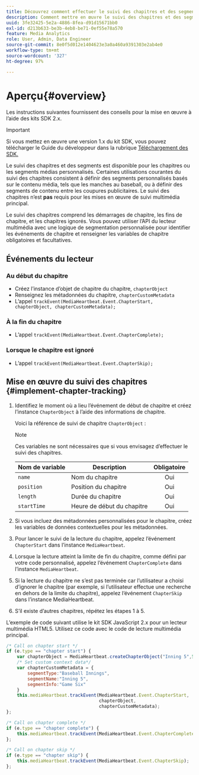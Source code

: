 ```yaml
---
title: Découvrez comment effectuer le suivi des chapitres et des segments présentés dans la section
description: Comment mettre en œuvre le suivi des chapitres et des segments avec le SDK Media.
uuid: 3fe32425-5e2a-4886-8fea-d91d15671bb0
exl-id: d213b633-be3b-4eb8-be71-0ef55e78a570
feature: Media Analytics
role: User, Admin, Data Engineer
source-git-commit: 8e0f5d012e1404623e3a0a460a9391303e2ab4e0
workflow-type: tm+mt
source-wordcount: '327'
ht-degree: 97%

---
```


# Aperçu{#overview}

Les instructions suivantes fournissent des conseils pour la mise en œuvre à l’aide des kits SDK 2.x.

>[!IMPORTANT]
> 
> Si vous mettez en œuvre une version 1.x du kit SDK, vous pouvez télécharger le Guide du développeur dans la rubrique [Téléchargement des SDK.](/help/sdk-implement/download-sdks.md)

Le suivi des chapitres et des segments est disponible pour les chapitres ou les segments médias personnalisés. Certaines utilisations courantes du suivi des chapitres consistent à définir des segments personnalisés basés sur le contenu média, tels que les manches au baseball, ou à définir des segments de contenu entre les coupures publicitaires. Le suivi des chapitres n’est **pas** requis pour les mises en œuvre de suivi multimédia principal.

Le suivi des chapitres comprend les démarrages de chapitre, les fins de chapitre, et les chapitres ignorés. Vous pouvez utiliser l’API du lecteur multimédia avec une logique de segmentation personnalisée pour identifier les événements de chapitre et renseigner les variables de chapitre obligatoires et facultatives.

## Événements du lecteur

### Au début du chapitre

* Créez l’instance d’objet de chapitre du chapitre, `chapterObject`
* Renseignez les métadonnées du chapitre, `chapterCustomMetadata`
* L’appel `trackEvent(MediaHeartbeat.Event.ChapterStart, chapterObject, chapterCustomMetadata);`

### À la fin du chapitre

* L’appel `trackEvent(MediaHeartbeat.Event.ChapterComplete);`

### Lorsque le chapitre est ignoré

* L’appel `trackEvent(MediaHeartbeat.Event.ChapterSkip);`

## Mise en œuvre du suivi des chapitres {#implement-chapter-tracking}

1. Identifiez le moment où a lieu l’événement de début de chapitre et créez l’instance `ChapterObject` à l’aide des informations de chapitre.

   Voici la référence de suivi de chapitre `ChapterObject` :

   >[!NOTE]
   >
   >Ces variables ne sont nécessaires que si vous envisagez d’effectuer le suivi des chapitres.

   | Nom de variable | Description | Obligatoire |
   | --- | --- | :---: |
   | `name` | Nom du chapitre | Oui |
   | `position` | Position du chapitre | Oui |
   | `length` | Durée du chapitre | Oui |
   | `startTime` | Heure de début du chapitre | Oui |

1. Si vous incluez des métadonnées personnalisées pour le chapitre, créez les variables de données contextuelles pour les métadonnées.
1. Pour lancer le suivi de la lecture du chapitre, appelez l’événement `ChapterStart` dans l’instance `MediaHeartbeat`.
1. Lorsque la lecture atteint la limite de fin du chapitre, comme défini par votre code personnalisé, appelez l’événement `ChapterComplete` dans l’instance `MediaHeartbeat`.
1. Si la lecture du chapitre ne s’est pas terminée car l’utilisateur a choisi d’ignorer le chapitre (par exemple, si l’utilisateur effectue une recherche en dehors de la limite du chapitre), appelez l’événement `ChapterSkip` dans l’instance MediaHeartbeat.
1. S’il existe d’autres chapitres, répétez les étapes 1 à 5.

L’exemple de code suivant utilise le kit SDK JavaScript 2.x pour un lecteur multimédia HTML5. Utilisez ce code avec le code de lecture multimédia principal.

```js
/* Call on chapter start */
if (e.type == "chapter start") {
    var chapterObject = MediaHeartbeat.createChapterObject("Inning 5",5,500,2500);
    /* Set custom context data*/
    var chapterCustomMetadata = {
        segmentType:"Baseball Innings",
        segmentName:"Inning 5",
        segmentInfo:"Game Six"
    }
    this.mediaHeartbeat.trackEvent(MediaHeartbeat.Event.ChapterStart,  
                                   chapterObject,  
                                   chapterCustomMetadata);
};

/* Call on chapter complete */
if (e.type == "chapter complete") {
    this.mediaHeartbeat.trackEvent(MediaHeartbeat.Event.ChapterComplete);
};

/* Call on chapter skip */
if (e.type == "chapter skip") {
    this.mediaHeartbeat.trackEvent(MediaHeartbeat.Event.ChapterSkip);
};
```
